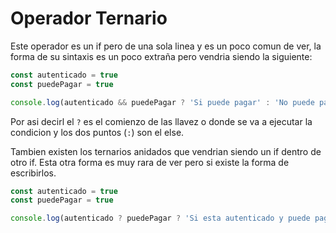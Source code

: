 # Operador Ternario

Este operador es un if pero de una sola linea y es un poco comun de ver, la forma de su sintaxis es un poco extraña pero vendria siendo la siguiente:

```Javascript
const autenticado = true
const puedePagar = true

console.log(autenticado && puedePagar ? 'Si puede pagar' : 'No puede pagar')
```

Por asi decirl el `?` es el comienzo de las llavez o donde se va a ejecutar la condicion y los dos puntos (`:`) son el else.

Tambien existen los ternarios anidados que vendrian siendo un if dentro de otro if. Esta otra forma es muy rara de ver pero si existe la forma de escribirlos.

```Javascript
const autenticado = true
const puedePagar = true

console.log(autenticado ? puedePagar ? 'Si esta autenticado y puede pagar' : 'Si esta autenticado, no puede pagar' : 'No puede pagar')
```